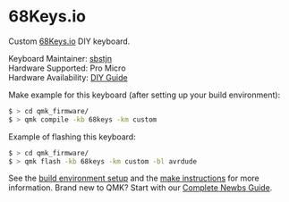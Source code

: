 # 68Keys.io

Custom [68Keys.io](https://68keys.io) DIY keyboard.

Keyboard Maintainer: [sbstjn](https://sbstjn.com)  
Hardware Supported: Pro Micro  
Hardware Availability: [DIY Guide](https://68keys.io)

Make example for this keyboard (after setting up your build environment):

```bash
$ > cd qmk_firmware/
$ > qmk compile -kb 68keys -km custom
```

Example of flashing this keyboard:

```bash
$ > cd qmk_firmware/
$ > qmk flash -kb 68keys -km custom -bl avrdude
```

See the [build environment setup](https://docs.qmk.fm/#/getting_started_build_tools) and the [make instructions](https://docs.qmk.fm/#/getting_started_make_guide) for more information. Brand new to QMK? Start with our [Complete Newbs Guide](https://docs.qmk.fm/#/newbs).
